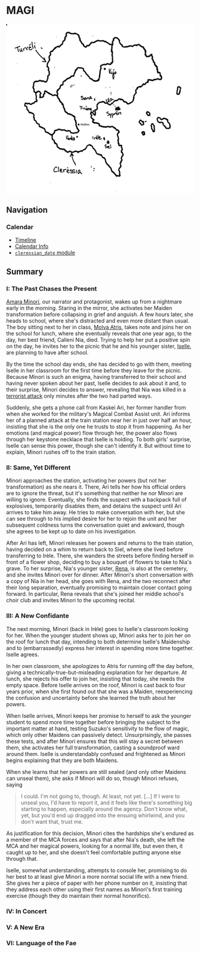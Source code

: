 # MAGI

![](./continental_map.png)

## Navigation

### Calendar

- [Timeline](./calendar/timeline.md)
- [Calendar Info](./calendar/info.md)
- [`cleressian_date` module](./calendar/cleressian_date.py)

## Summary

### I: The Past Chases the Present

[Amara Minori](./characters/amara-minori.md), our narrator and protagonist, wakes up from a nightmare early in the morning. Staring in the mirror, she activates her Maiden transformation before collapsing in grief and anguish. A few hours later, she heads to school, where she's distracted and even more distant than usual. The boy sitting next to her in class, [Molva Atris](./characters/molva-atris.md), takes note and joins her on the school for lunch, where she eventually reveals that one year ago, to the day, her best friend, Calleni Nia, died. Trying to help her put a positive spin on the day, he invites her to the picnic that he and his younger sister, [Iselle](./characters/molva-iselle.md), are planning to have after school.

By the time the school day ends, she has decided to go with them, meeting Iselle in her classroom for the first time before they leave for the picnic. Because Minori is such an enigma, having transferred to their school and having never spoken about her past, Iselle decides to ask about it and, to their surprise, Minori decides to answer, revealing that Nia was killed in a [terrorist attack](./events/siel-shopping-center-incident.md) only minutes after the two had parted ways.

Suddenly, she gets a phone call from Kaskei Ari, her former handler from when she worked for the military's Magical Combat Assist unit. Ari informs her of a planned attack at the train station near her in just over half an hour, insisting that she is the only one he trusts to stop it from happening. As her emotions (and magical power) flow through her, the power also flows through her keystone necklace that Iselle is holding. To both girls' surprise, Iselle can sense this power, though she can't identify it. But without time to explain, Minori rushes off to the train station.

### II: Same, Yet Different

Minori approaches the station, activating her powers (but not her transformation) as she nears it. There, Ari tells her how his official orders are to ignore the threat, but it's something that neither he nor Minori are willing to ignore. Eventually, she finds the suspect with a backpack full of explosives, temporarily disables them, and detains the suspect until Ari arrives to take him away. He tries to make conversation with her, but she can see through to his implied desire for her to rejoin the unit and her subsequent coldness turns the conversation quiet and awkward, though she agrees to be kept up to date on his investigation.

After Ari has left, Minori releases her powers and returns to the train station, having decided on a whim to return back to Siel, where she lived before transferring to Irèle. There, she wanders the streets before finding herself in front of a flower shop, deciding to buy a bouquet of flowers to take to Nia's grave. To her surprise, Nia's younger sister, [Rena](./characters/calleni-rena.md), is also at the cemetery, and she invites Minori over for dinner. After Minori's short conversation with a copy of Nia in her head, she goes with Rena, and the two reconnect after their long separation, eventually promising to maintain closer contact going forward. In particular, Rena reveals that she's joined her middle school's choir club and invites Minori to the upcoming recital.

### III: A New Confidante

The next morning, Minori (back in Irèle) goes to Iselle's classroom looking for her. When the younger student shows up, Minori asks her to join her on the roof for lunch that day, intending to both determine Iselle's Maidenship and to (embarrassedly) express her interest in spending more time together. Iselle agrees.

In her own classroom, she apologizes to Atris for running off the day before, giving a technically-true-but-misleading explanation for her departure. At lunch, she rejects his offer to join her, insisting that today, she needs the empty space. Before Iselle arrives on the roof, Minori is cast back to four years prior, when she first found out that she was a Maiden, reexperiencing the confusion and uncertainty before she learned the truth about her powers.

When Iselle arrives, Minori keeps her promise to herself to ask the younger student to spend more time together before bringing the subject to the important matter at hand, testing Suzuko's sensitivity to the flow of magic, which only other Maidens can passively detect. Unsurprisingly, she passes these tests, and after Minori ensures that this will stay a secret between them, she activates her full transformation, casting a soundproof ward around them. Iselle is understandably confused and frightened as Minori begins explaining that they are both Maidens.

When she learns that her powers are still sealed (and only other Maidens can unseal them), she asks if Minori will do so, though Minori refuses, saying

> I could. I'm not going to, though. At least, not yet. [...] If I were to unseal you, I'd have to report it, and it feels like there's something big starting to happen, especially around the agency. Don't know what, yet, but you'd end up dragged into the ensuing whirlwind, and you don't want that, trust me.

As justification for this decision, Minori cites the hardships she's endured as a member of the MCA forces and says that after Nia's death, she left the MCA and her magical powers, looking for a normal life, but even then, it caught up to her, and she doesn't feel comfortable putting anyone else through that.

Iselle, somewhat understanding, attempts to console her, promising to do her best to at least give Minori a more normal social life with a new friend. She gives her a piece of paper with her phone number on it, insisting that they address each other using their first names as Minori's first training exercise (though they do maintain their normal honorifics).

### IV: In Concert

### V: A New Era

### VI: Language of the Fae

<!--

# Chapter 4
## A More Well-Planned Visit

The day before Kaida's choir club performance, Minori searches her closet for something to wear to the event. However, she gets distracted by a journal that she used to keep intermittently, with the last two entries being the day of Ikuri's funeral and several days before. Against her instincts, she forces herself to avoid the melancholic rumination the journal is about to bring on.

The next day, she meets Suzuko at Kamakura train station, and they head to Fujisawa. There, on the way to the school, Minori notices a crowd gathering around a sign near a storefront: an informational poster about the Great Enlightened Kyonshii Order (G.E.K.O.). With "geckos" the only real clue that Itou has uncovered regarding the Kamakura train station incident the week before and with the uniformly devilish stories of the Kyonshii, Minori panickedly informs Itou of her find but declines to act until more information is discovered.

> Do your magic with that information, and then we'll talk about using mine.

Once the two girls resume their walk toward the school, Minori explains the situation to Suzuko, who seems disappointed that the older student isn't going to do anything now that she knows about G.E.K.O. and once again offers her service as a Maiden, though Minori shuts her down again.

> MINORI: "You don't want to be involved. It's not all rainbows and sunshine."
> SUZUKO, *inaudible*: "Well, neither are you."

The conversation regains a tenseness until the girls are waiting in the middle school's auditorium, where Suzuko asks Minori if she has any summer break plans. When she says no, Suzuko invites her to travel parts of western Japan with her since Hideyo won't go with her. Minori accepts.
 -->
